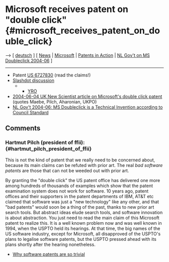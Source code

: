 # Microsoft receives patent on \"double click\" {#microsoft_receives_patent_on_double_click}

\--\> \[ [ deutsch](Microsoft040602De "wikilink") \] \[ [
News](SwpatcninoEn "wikilink") \| [
Microsoft](SwpatmicrosoftEn "wikilink") \| [ Patents in
Action](SwpikxraniEn "wikilink") \| [ NL Gov\'t on MS Doubleclick
2004-06](NlGovLttr0406En "wikilink") \]

------------------------------------------------------------------------

-   Patent [US
    6727830](http://patft.uspto.gov/netacgi/nph-Parser?Sect1=PTO1&Sect2=HITOFF&d=PALL&p=1&u=/netahtml/srchnum.htm&r=1&f=G&l=50&s1=6,727,830.WKU.&OS=PN/6,727,830&RS=PN/6,727,830 "wikilink")
    (read the claims!)
-   [Slashdot
    discussion](http://slashdot.org/article.pl?sid=04/06/02/2222258 "wikilink")
    -   -   [YRO](http://yro.slashdot.org/yro/04/06/02/2222258.shtml?tid=109&tid=155&tid=187&tid=99 "wikilink")
-   [2004-06-04 UK New Scientist article on Microsoft\'s double click
    patent](http://www.newscientist.com/news/news.jsp?id=ns99995072 "wikilink")
    (quotes Maebe, Pilch, Aharonian, UKPO)
-   [ NL Gov\'t 2004-06: MS Doubleclick is a Technical Invention
    according to Council Standard](NlGovLttr0406En "wikilink")

## Comments

### Hartmut Pilch (president of ffii): {#hartmut_pilch_president_of_ffii}

This is not the kind of patent that we really need to be concerned
about, because its main claims can be refuted with prior art. The real
*bad software patents* are those that can not be weeded out with prior
art.

By granting the \"double click\" the US patent office has delivered one
more among hundreds of thousands of examples which show that the patent
examination system does not work for software. 10 years ago, patent
offices and their supporters in the patent departments of IBM, AT&T etc
claimed that software was just a \"new technology\" like any other, and
that \"bad patents\" would soon be a thing of the past, thanks to new
prior art search tools. But abstract ideas elude search tools, and
software innovation is about abstraction. You just need to read the main
claim of this Microsoft patent to realize this. It is a well known
problem now and was well known in 1994, when the USPTO held its
hearings. At that time, the big names of the US software industry,
except for Microsoft, all disapproved of the USPTO\'s plans to legalise
software patents, but the USPTO pressed ahead with its plans shortly
after the hearing nonetheless.

-   [Why software patents are so
    trivial](http://swpat.ffii.org/analysis/trivial/ "wikilink")
